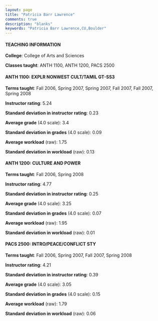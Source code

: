 ```yaml
---
layout: page
title: "Patricia Barr Lawrence" 
comments: true
description: "blanks"
keywords: "Patricia Barr Lawrence,CU,Boulder"
---
```

<head>
<script src="https://ajax.googleapis.com/ajax/libs/jquery/2.1.3/jquery.min.js"></script>
<script src="https://dl.dropboxusercontent.com/s/pc42nxpaw1ea4o9/highcharts.js?dl=0"></script>
<!-- <script src="../assets/js/highcharts.js"></script> -->
<style type="text/css">@font-face {
	font-family: "Bebas Neue";
	src: url(https://www.filehosting.org/file/details/544349/BebasNeue Regular.otf) format("opentype");
	}
	h1.Bebas { 
		font-family: "Bebas Neue", Verdana, Tahoma;
	}
</style>
</head>
	   
#### TEACHING INFORMATION

**College**: College of Arts and Sciences

**Classes taught**: ANTH 1100, ANTH 1200, PACS 2500

#### ANTH 1100: EXPLR NONWEST CULT/TAMIL GT-SS3

**Terms taught**: Fall 2006, Spring 2007, Spring 2007, Fall 2007, Fall 2007, Spring 2008

**Instructor rating**: 5.24

**Standard deviation in instructor rating**: 0.23

**Average grade** (4.0 scale): 3.4

**Standard deviation in grades** (4.0 scale): 0.09

**Average workload** (raw): 1.75

**Standard deviation in workload** (raw): 0.13

#### ANTH 1200: CULTURE AND POWER

**Terms taught**: Fall 2006, Spring 2008

**Instructor rating**: 4.77

**Standard deviation in instructor rating**: 0.25

**Average grade** (4.0 scale): 3.25

**Standard deviation in grades** (4.0 scale): 0.07

**Average workload** (raw): 1.95

**Standard deviation in workload** (raw): 0.01

#### PACS 2500: INTRO/PEACE/CONFLICT STY

**Terms taught**: Fall 2006, Spring 2007, Fall 2007, Spring 2008

**Instructor rating**: 4.21

**Standard deviation in instructor rating**: 0.39

**Average grade** (4.0 scale): 3.05

**Standard deviation in grades** (4.0 scale): 0.15

**Average workload** (raw): 1.79

**Standard deviation in workload** (raw): 0.06

